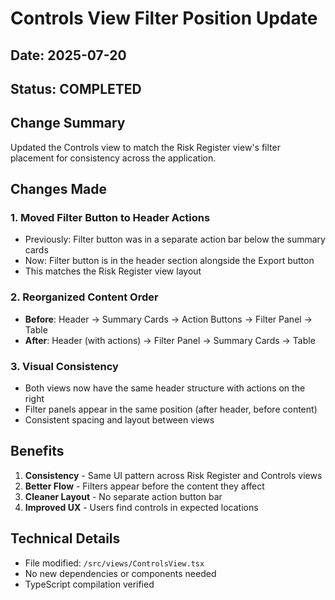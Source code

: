 # Controls View Filter Position Update

## Date: 2025-07-20
## Status: COMPLETED

## Change Summary

Updated the Controls view to match the Risk Register view's filter placement for consistency across the application.

## Changes Made

### 1. Moved Filter Button to Header Actions
- Previously: Filter button was in a separate action bar below the summary cards
- Now: Filter button is in the header section alongside the Export button
- This matches the Risk Register view layout

### 2. Reorganized Content Order
- **Before**: Header → Summary Cards → Action Buttons → Filter Panel → Table
- **After**: Header (with actions) → Filter Panel → Summary Cards → Table

### 3. Visual Consistency
- Both views now have the same header structure with actions on the right
- Filter panels appear in the same position (after header, before content)
- Consistent spacing and layout between views

## Benefits
1. **Consistency** - Same UI pattern across Risk Register and Controls views
2. **Better Flow** - Filters appear before the content they affect
3. **Cleaner Layout** - No separate action button bar
4. **Improved UX** - Users find controls in expected locations

## Technical Details
- File modified: `/src/views/ControlsView.tsx`
- No new dependencies or components needed
- TypeScript compilation verified